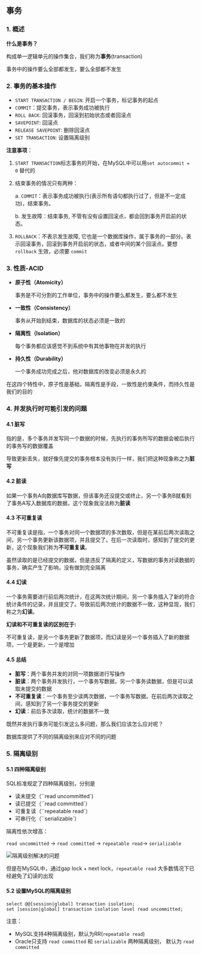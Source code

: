 ## 事务

### 1. 概述

**什么是事务？**

构成单一逻辑单元的操作集合，我们称为**事务**(transaction)

事务中的操作要么全部都发生，要么全部都不发生

### 2. 事务的基本操作

- `START TRANSACTION / BEGIN`: 开启一个事务，标记事务的起点
- `COMMIT`：提交事务，表示事务成功被执行
- `ROLL BACK`: 回滚事务，回滚到初始状态或者回滚点
- `SAVEPOINT`: 回滚点
- `RELEASE SAVEPOINT`: 删除回滚点
- `SET TRANSACTION`: 设置隔离级别

**注意事项**：

1. `START TRANSACTION`标志事务的开始，在MySQL中可以用`set autocommit = 0` 替代的

2. 结束事务的情况只有两种：

   a. `COMMIT`：表示事务成功被执行(表示所有语句都执行过了，但是不一定成功)，结束事务。

   b. 发生故障：结束事务, 不管有没有设置回滚点，都会回到事务开启前的状态。
   
3. `ROLLBACK`：不表示发生故障, 它也是一个数据库操作，属于事务的一部分。表示回滚事务，回滚到事务开启前的状态，或者中间的某个回滚点。要想 `rollback` 生效，必须要 `commit`

### 3. 性质-ACID

- **原子性（Atomicity）**

  事务是不可分割的工作单位，事务中的操作要么都发生，要么都不发生

- **一致性（Consistency）**

  事务从开始到结束，数据库的状态必须是一致的

- **隔离性（Isolation）**

  每个事务都应该感觉不到系统中有其他事物在并发的执行

- **持久性（Durability）**

  一个事务成功完成之后，他对数据库的改变必须是永久的

在这四个特性中，原子性是基础，隔离性是手段，一致性是约束条件，而持久性是我们的目的

### 4. 并发执行时可能引发的问题

#### 4.1 脏写

指的是，多个事务并发写同一个数据的时候，先执行的事务所写的数据会被后执行的事务写的数据覆盖

导致更新丢失，就好像先提交的事务根本没有执行一样，我们把这种现象称之为**脏写**

#### 4.2 脏读

如果一个事务A向数据库写数据，但该事务还没提交或终止，另一个事务B就看到了事务A写入数据库的数据，这个现象我没法称为**脏读**

#### 4.3 不可重复读

不可重复读是指，一个事务对同一个数据项的多次数取，但是在某前后两次读取之间，另一个事务更新该数据项，并且提交了。在后一次读取时，感知到了提交的更新，这个现象我们称为**不可重复读**。

虽然读取的是已经提交的数据，但是违反了隔离的定义，写数据的事务对读数据的事务，确实产生了影响，没有做到完全隔离

#### 4.4 幻读

一个事务需要进行前后两次统计，在这两次统计期间，另一个事务插入了新的符合统计条件的记录，并且提交了。导致前后两次统计的数据不一致，这种显现，我们称之为**幻读**。

**幻读和不可重复读的区别在于:**

不可重复读，是另一个事务更新了数据项，而幻读是另一个事务插入了新的数据项，一个是更新，一个是增加

#### 4.5 总结

- **脏写**：两个事务并发的对同一项数据进行写操作
- **脏读**：两个事务并发执行，一个事务写数据，另一个事务读数据，但是可以读取未提交的数据
- **不可重复读**：一个事务至少读两次数据，一个事务写数据。在前后两次读取之间，感知到了另一个事务提交的更新
- **幻读**：前后多次读取，统计的数据不一致

既然并发执行事务可能引发这么多问题，那么我们应该怎么应对呢？

数据库提供了不同的隔离级别来应对不同的问题

### 5. 隔离级别

#### 5.1 四种隔离级别

SQL标准规定了四种隔离级别，分别是

- 读未提交（``read uncommitted`)
- 读已提交（``read committed`）
- 可重复读（``repeatable read`）
- 可串行化（``serializable`）

隔离性依次增高：

`read uncommitted` -> `read committed` -> `repeatable read`-> `serializable`

![隔离级别解决的问题](C:\Users\heihei\Desktop\Typora\学习\王道\MySQL\隔离级别解决的问题.PNG)

但是在MySQL中，通过gap lock + next lock，`repeatable read` 大多数情况下已经避免了幻读的出现

#### 5.2 设置MySQL的隔离级别

~~~mysql
select @@[session|global] transaction isolation;
set [session|global] transaction isolation level read uncommitted;
~~~



注意：

- MySQL支持4种隔离级别，默认为RR(`repeatable read`)
- Oracle只支持 `read committed` 和 `serializable` 两种隔离级别， 默认为 `read committed`











